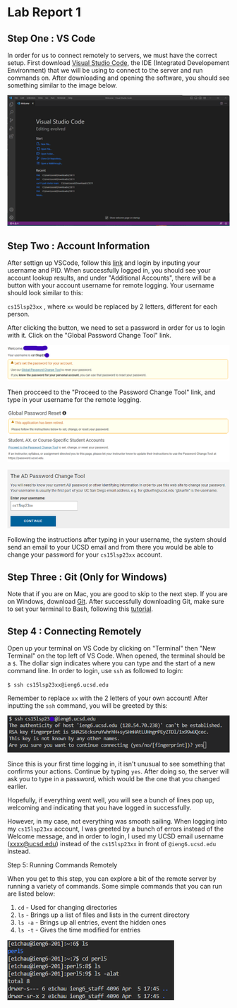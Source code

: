 # Lab Report 1

## Step One : VS Code

In order for us to connect remotely to servers, we must have the correct setup.
First download [Visual Studio Code](https://code.visualstudio.com/), the IDE (Integrated Developement Environment) 
that we will be using to connect to the server and run commands on. After downloading and opening the software, you
should see something similar to the image below. 

![image](1.png)

## Step Two : Account Information

After settign up VSCode, follow this [link](https://sdacs.ucsd.edu/~icc/index.php) and login by inputing your username
and PID. When successfully logged in, you should see your account lookup results, and under "Additional Accounts", 
there will be a button with your account username for remote logging. Your username should look similar to this:

`cs15lsp23xx` , where `xx` would be replaced by 2 letters, different for each person.

After clicking the button, we need to set a password in order for us to login with it. Click on the "Global Password Change Tool"
link. 

![image](2.png)

Then procceed to the "Proceed to the Password Change Tool" link, and type in your username for the remote logging.

![image](3.png)

![image](4.png)

Following the instructions after typing in your username, the system should send an email to your UCSD email and from there
you would be able to change your password for your `cs15lsp23xx` account.

## Step Three : Git (Only for Windows)

Note that if you are on Mac, you are good to skip to the next step. If you are on Windows, download [Git](https://gitforwindows.org/).
After successfully downloading Git, make sure to set your terminal to Bash, following this [tutorial](https://stackoverflow.com/questions/42606837/how-do-i-use-bash-on-windows-from-the-visual-studio-code-integrated-terminal/50527994#50527994).

## Step 4 : Connecting Remotely

Open up your terminal on VS Code by clicking on "Terminal" then "New Terminal" on the top left of VS Code. When opened, 
the terminal should be a `$`. The dollar sign indicates where you can type and the start of a new command line. In order
to login, use `ssh` as followed to login:

`$ ssh cs15lsp23xx@ieng6.ucsd.edu`

Remember to replace `xx` with the 2 letters of your own account! After inputting the `ssh` command, you will be greeted by this:

![image](5.png)

Since this is your first time logging in, it isn't unusual to see something that confirms your actions. Continue by typing
`yes`. After doing so, the server will ask you to type in a password, which would be the one that you changed earlier. 

Hopefully, if everything went well, you will see a bunch of lines pop up, welcoming and indicating that you have logged in
successfully. 

However, in my case, not everything was smooth sailing. When logging into my `cs15lsp23xx` account, I was greeted by a bunch 
of errors instead of the Welcome message, and in order to login, I used my UCSD email username (xxxx@ucsd.edu) instead of 
the `cs15lsp23xx` in front of `@ieng6.ucsd.edu` instead.

Step 5: Running Commands Remotely

When you get to this step, you can explore a bit of the remote server by running a variety of commands. Some simple commands
that you can run are listed below:

1) `cd` -  Used for changing directories
2) `ls` - Brings up a list of files and lists in the current directory
3) `ls -a` - Brings up all entries, event the hidden ones
4) `ls -t` - Gives the time modified for entries

![image](6.png)


